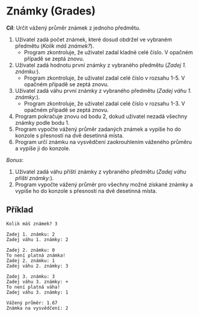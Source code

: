 # Známky (Grades)

**Cíl**:
Určit vážený průměr známek z jednoho předmětu.

1. Uživatel zadá počet známek, které dosud obdržel ve vybraném předmětu (_Kolik máš známek?_).
    - Program zkontroluje, že uživatel zadal kladné celé číslo. V opačném případě se zeptá znovu.
2. Uživatel zadá hodnotu první známky z vybraného předmětu (_Zadej 1. známku:_).
    - Program zkontroluje, že uživatel zadal celé číslo v rozsahu 1-5. V opačném případě se zeptá znovu.
3. Uživatel zadá váhu první známky z vybraného předmětu (_Zadej váhu 1. známky:_).
    - Program zkontroluje, že uživatel zadal celé číslo v rozsahu 1-3. V opačném případě se zeptá znovu.
4. Program pokračuje znovu od bodu 2, dokud uživatel nezadá všechny známky podle bodu 1.
5. Program vypočte vážený průměr zadaných známek a vypíše ho do konzole s přesností na dvě desetinná místa.
6. Program určí známku na vysvědčení zaokrouhlením váženého průměru a vypíše ji do konzole.

*Bonus*:

1. Uživatel zadá váhu příští známky z vybraného předmětu (_Zadej váhu příští známky:_).
2. Program vypočte vážený průměr pro všechny možné získané známky a vypíše ho do konzole s přesností na dvě desetinná místa.

## Příklad

```
Kolik máš známek? 3

Zadej 1. známku: 2
Zadej váhu 1. známky: 2

Zadej 2. známku: 0
To není platná známka!
Zadej 2. známku: 1
Zadej váhu 2. známky: 3

Zadej 3. známku: 3
Zadej váhu 3. známky: +
To není platná váha!
Zadej váhu 3. známky: 1

Vážený průměr: 1.67
Známka na vysvědčení: 2
```